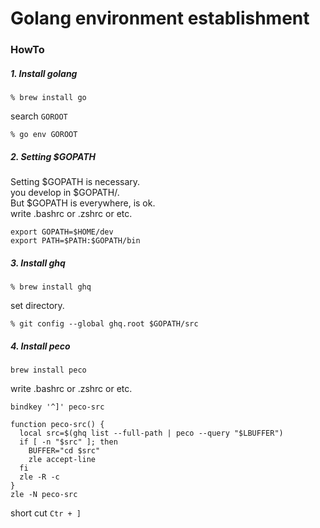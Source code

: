 # Golang environment establishment

### HowTo
##### 1. Install golang
```
% brew install go
```
search `GOROOT`
```
% go env GOROOT
```
##### 2. Setting $GOPATH  
Setting $GOPATH is necessary.  
you develop in $GOPATH/.  
But $GOPATH is everywhere, is ok.  
write .bashrc or .zshrc or etc.  
```
export GOPATH=$HOME/dev
export PATH=$PATH:$GOPATH/bin
```

##### 3. Install ghq
```
% brew install ghq
```
set directory.
```
% git config --global ghq.root $GOPATH/src
```

##### 4. Install peco
```
brew install peco
```
write .bashrc or .zshrc or etc.  
```
bindkey '^]' peco-src

function peco-src() {
  local src=$(ghq list --full-path | peco --query "$LBUFFER")
  if [ -n "$src" ]; then
    BUFFER="cd $src"
    zle accept-line
  fi
  zle -R -c
}
zle -N peco-src
```
short cut `Ctr + ]`
